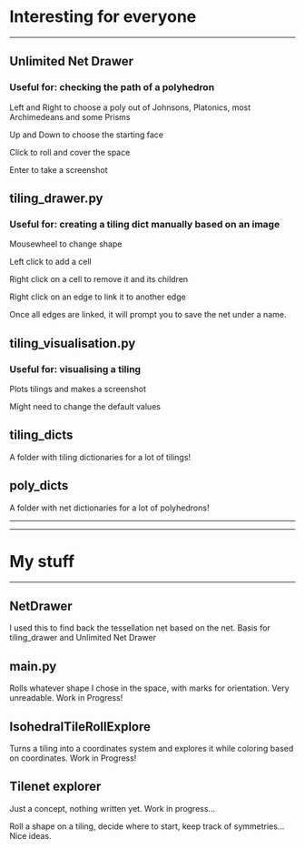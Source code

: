 # Interesting for everyone

 ----

## Unlimited Net Drawer

### Useful for: checking the path of a polyhedron

Left and Right to choose a poly out of Johnsons, Platonics, most Archimedeans and some Prisms

Up and Down to choose the starting face

Click to roll and cover the space

Enter to take a screenshot

## tiling_drawer.py

### Useful for: creating a tiling dict manually based on an image

Mousewheel to change shape

Left click to add a cell

Right click on a cell to remove it and its children

Right click on an edge to link it to another edge

Once all edges are linked, it will prompt you to save the net under a name.

## tiling_visualisation.py

### Useful for: visualising a tiling

Plots tilings and makes a screenshot

Might need to change the default values

## tiling_dicts

A folder with tiling dictionaries for a lot of tilings!

## poly_dicts

A folder with net dictionaries for a lot of polyhedrons!

 ----

 ----

# My stuff

 ----

## NetDrawer

I used this to find back the tessellation net based on the net. Basis for tiling_drawer and Unlimited Net Drawer

## main.py

Rolls whatever shape I chose in the space, with marks for orientation. Very unreadable. Work in Progress!

## IsohedralTileRollExplore

Turns a tiling into a coordinates system and explores it while coloring based on coordinates. Work in Progress!

## Tilenet explorer

Just a concept, nothing written yet. Work in progress...

Roll a shape on a tiling, decide where to start, keep track of symmetries... Nice ideas.